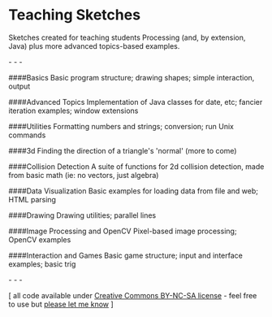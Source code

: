 Teaching Sketches
================

Sketches created for teaching students Processing (and, by extension, Java) plus more advanced topics-based examples.

\- \- \-

####Basics
Basic program structure; drawing shapes; simple interaction, output

####Advanced Topics
Implementation of Java classes for date, etc; fancier iteration examples; window extensions

####Utilities
Formatting numbers and strings; conversion; run Unix commands

####3d
Finding the direction of a triangle's 'normal' (more to come)

####Collision Detection
A suite of functions for 2d collision detection, made from basic math (ie: no vectors, just algebra)

####Data Visualization
Basic examples for loading data from file and web; HTML parsing

####Drawing
Drawing utilities; parallel lines

####Image Processing and OpenCV
Pixel-based image processing; OpenCV examples

####Interaction and Games
Basic game structure; input and interface examples; basic trig

\- \- \-

\[ all code available under [Creative Commons BY-NC-SA license](http://creativecommons.org/licenses/by-nc-sa/3.0/) - feel free to use but [please let me know](http://www.jeffreythompson.org) \]